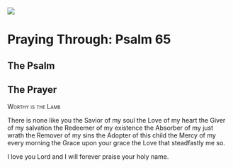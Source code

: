 <img class="intro-left" style="margin-top:10px" src="/images/art-paris-psalter.jpg">

# Praying Through: Psalm 65

<p style="clear:both;">

## The Psalm

## The Prayer

<div style="font-variant: small-caps;">
Worthy is the Lamb
</div>


There is none like you
  the Savior of my soul
  the Love of my heart
  the Giver of my salvation
  the Redeemer of my existence
  the Absorber of my just wrath
  the Remover of my sins
  the Adopter of this child
  the Mercy of my every morning
  the Grace upon your grace
  the Love that steadfastly me so.

I love you Lord
  and I will forever praise your holy name.
